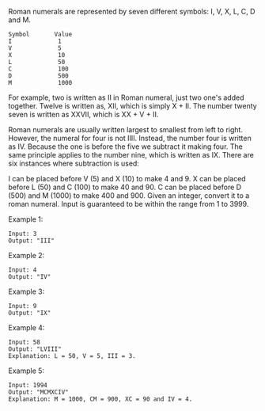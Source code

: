 Roman numerals are represented by seven different symbols: I, V, X, L, C, D and M.
````
Symbol       Value
I             1
V             5
X             10
L             50
C             100
D             500
M             1000
````
For example, two is written as II in Roman numeral, just two one's added together. Twelve is written as, XII, which is simply X + II. The number twenty seven is written as XXVII, which is XX + V + II.

Roman numerals are usually written largest to smallest from left to right. However, the numeral for four is not IIII. Instead, the number four is written as IV. Because the one is before the five we subtract it making four. The same principle applies to the number nine, which is written as IX. There are six instances where subtraction is used:

I can be placed before V (5) and X (10) to make 4 and 9. 
X can be placed before L (50) and C (100) to make 40 and 90. 
C can be placed before D (500) and M (1000) to make 400 and 900.
Given an integer, convert it to a roman numeral. Input is guaranteed to be within the range from 1 to 3999.

Example 1:
````
Input: 3
Output: "III"
````
Example 2:
````
Input: 4
Output: "IV"
````
Example 3:
````
Input: 9
Output: "IX"
````
Example 4:
````
Input: 58
Output: "LVIII"
Explanation: L = 50, V = 5, III = 3.
````
Example 5:
````
Input: 1994
Output: "MCMXCIV"
Explanation: M = 1000, CM = 900, XC = 90 and IV = 4.
````
